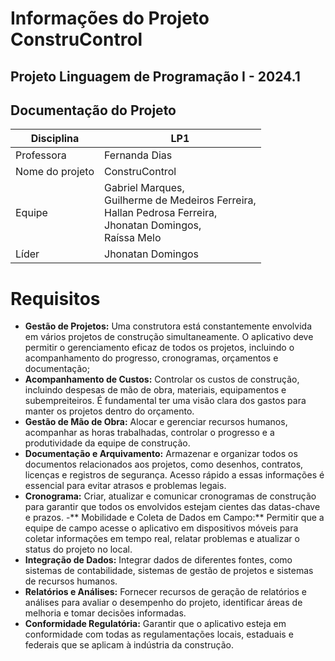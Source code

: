 ﻿# Informações do Projeto ConstruControl
## Projeto Linguagem de Programação I - 2024.1
## Documentação do Projeto
| Disciplina      | LP1              |
|-----------------|------------------|
| Professora      | Fernanda Dias    |
| Nome do projeto | ConstruControl   |
| Equipe          | Gabriel Marques, <br/>Guilherme de Medeiros Ferreira, <br/>Hallan Pedrosa Ferreira, <br/>Jhonatan Domingos, <br/>Raíssa Melo |
| Líder           | Jhonatan Domingos|

# Requisitos
- **Gestão de Projetos:** Uma construtora está constantemente envolvida em vários projetos de construção simultaneamente. O aplicativo deve permitir o gerenciamento eficaz de todos os projetos, incluindo o acompanhamento do progresso, cronogramas, orçamentos e documentação;
- **Acompanhamento de Custos:** Controlar os custos de construção, incluindo despesas de mão de obra, materiais, equipamentos e subempreiteiros. É fundamental ter uma visão clara dos gastos para manter os projetos dentro do orçamento.
- **Gestão de Mão de Obra:** Alocar e gerenciar recursos humanos, acompanhar as horas trabalhadas, controlar o progresso e a produtividade da equipe de construção.
- **Documentação e Arquivamento:** Armazenar e organizar todos os documentos relacionados aos projetos, como desenhos, contratos, licenças e registros de segurança. Acesso rápido a essas informações é essencial para evitar atrasos e problemas legais.
- **Cronograma:** Criar, atualizar e comunicar cronogramas de construção para garantir que todos os envolvidos estejam cientes das datas-chave e prazos.
-** Mobilidade e Coleta de Dados em Campo:** Permitir que a equipe de campo acesse o aplicativo em dispositivos móveis para coletar informações em tempo real, relatar problemas e atualizar o status do projeto no local.
- **Integração de Dados:** Integrar dados de diferentes fontes, como sistemas de contabilidade, sistemas de gestão de projetos e sistemas de recursos humanos.
- **Relatórios e Análises:** Fornecer recursos de geração de relatórios e análises para avaliar o desempenho do projeto, identificar áreas de melhoria e tomar decisões informadas.
- **Conformidade Regulatória:** Garantir que o aplicativo esteja em conformidade com todas as regulamentações locais, estaduais e federais que se aplicam à indústria da construção.
